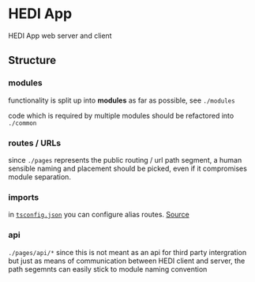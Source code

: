 # HEDI App

HEDI App web server and client

## Structure

### modules
functionality is split up into **modules** as far as possible, see `./modules`

code which is required by multiple modules should be refactored into `./common`

### routes / URLs

since `./pages` represents the public routing / url path segment, a human sensible naming and placement should be picked, even if it compromises module separation.

### imports 
in [`tsconfig.json`](./tsconfig.json) you can configure alias routes.
[Source](https://medium.com/@benjaminwfox/next-js-setup-config-for-testing-linting-and-absolute-imports-605959d7bd6f)

### api

`./pages/api/*` since this is not meant as an api for third party intergration but just as means of communication between HEDI client and server, the path segemnts can easily stick to module naming convention
